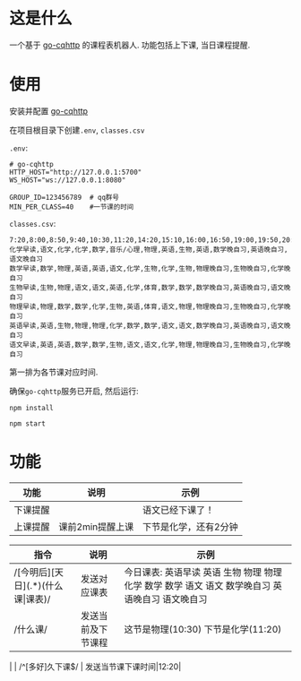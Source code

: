 # 这是什么

一个基于 [go-cqhttp](https://github.com/Mrs4s/go-cqhttp) 的课程表机器人. 功能包括上下课, 当日课程提醒.

# 使用

安装并配置 [go-cqhttp](https://github.com/Mrs4s/go-cqhttp) 

在项目根目录下创建`.env`, `classes.csv`

`.env`:
```
# go-cqhttp
HTTP_HOST="http://127.0.0.1:5700"
WS_HOST="ws://127.0.0.1:8080"

GROUP_ID=123456789  # qq群号
MIN_PER_CLASS=40    #一节课的时间
```

`classes.csv`:
```
7:20,8:00,8:50,9:40,10:30,11:20,14:20,15:10,16:00,16:50,19:00,19:50,20:40
化学早读,语文,化学,化学,数学,音乐/心理,物理,英语,生物,英语,数学晚自习,英语晚自习,语文晚自习
数学早读,数学,物理,英语,英语,语文,化学,生物,化学,生物,物理晚自习,生物晚自习,化学晚自习
生物早读,生物,物理,语文,语文,英语,化学,体育,数学,数学,数学晚自习,英语晚自习,语文晚自习
物理早读,物理,数学,数学,化学,生物,英语,体育,语文,物理,物理晚自习,生物晚自习,化学晚自习
英语早读,英语,生物,物理,物理,化学,数学,数学,语文,语文,数学晚自习,英语晚自习,语文晚自习
语文早读,英语,英语,数学,数学,生物,语文,语文,化学,物理,物理晚自习,生物晚自习,化学晚自习
```

第一排为各节课对应时间.

确保`go-cqhttp`服务已开启, 然后运行:
```
npm install
```
```
npm start
```

# 功能

|  功能   | 说明  | 示例 |
|  ----   | ----  | ---- |
|  下课提醒 | | 语文已经下课了！|
| 上课提醒 | 课前2min提醒上课|下节是化学，还有2分钟|

|  指令   | 说明  | 示例 |
|  ----   | ----  | ---- |
| /\[今明后\]\[天日\](.*)(什么课\|课表)/ | 发送对应课表 | 今日课表: 英语早读 英语 生物 物理 物理 化学 数学 数学 语文 语文 数学晚自习 英语晚自习 语文晚自习 |
| /什么课/  | 发送当前及下节课程 | 这节是物理(10:30) 下节是化学(11:20)
 |
| /^[多好]久下课$/ | 发送当节课下课时间|12:20|